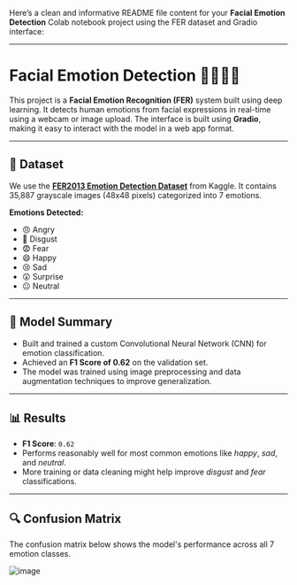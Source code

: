 Here’s a clean and informative README file content for your **Facial Emotion Detection** Colab notebook project using the FER dataset and Gradio interface:

---

# Facial Emotion Detection 🤖😊😭😡

This project is a **Facial Emotion Recognition (FER)** system built using deep learning. It detects human emotions from facial expressions in real-time using a webcam or image upload. The interface is built using **Gradio**, making it easy to interact with the model in a web app format.

---

## 📂 Dataset

We use the **[FER2013 Emotion Detection Dataset](https://www.kaggle.com/datasets/ananthu017/emotion-detection-fer)** from Kaggle. It contains 35,887 grayscale images (48x48 pixels) categorized into 7 emotions.

**Emotions Detected:**

* 😠 Angry
* 🤢 Disgust
* 😨 Fear
* 😄 Happy
* 😢 Sad
* 😲 Surprise
* 😐 Neutral

---

## 🧠 Model Summary

* Built and trained a custom Convolutional Neural Network (CNN) for emotion classification.
* Achieved an **F1 Score of 0.62** on the validation set.
* The model was trained using image preprocessing and data augmentation techniques to improve generalization.

---

## 📊 Results

* **F1 Score**: `0.62`
* Performs reasonably well for most common emotions like *happy*, *sad*, and *neutral*.
* More training or data cleaning might help improve *disgust* and *fear* classifications.

---

## 🔍 Confusion Matrix
The confusion matrix below shows the model's performance across all 7 emotion classes.

![image](https://github.com/user-attachments/assets/97376189-5c29-4142-a25a-a27e488e6c51)


